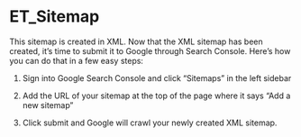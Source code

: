 # ET_Sitemap
 
 This sitemap is created in XML. Now that the XML sitemap has been created, it’s time to submit it to Google through Search Console. Here’s how you can do that in a few easy steps:
 
1. Sign into Google Search Console and click “Sitemaps” in the left sidebar

2. Add the URL of your sitemap at the top of the page where it says “Add a new sitemap”

3. Click submit and Google will crawl your newly created XML sitemap.

